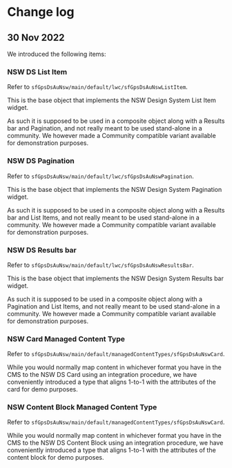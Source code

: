 # Change log

## 30 Nov 2022

We introduced the following items:

### NSW DS List Item

Refer to `sfGpsDsAuNsw/main/default/lwc/sfGpsDsAuNswListItem`. 

This is the base object that implements the NSW Design System List Item widget.

As such it is supposed to be used in a composite object along with a Results bar and Pagination, and not really meant to be used stand-alone in a community. We however made a Community compatible variant available for demonstration purposes.

### NSW DS Pagination

Refer to `sfGpsDsAuNsw/main/default/lwc/sfGpsDsAuNswPagination`. 

This is the base object that implements the NSW Design System Pagination widget.

As such it is supposed to be used in a composite object along with a Results bar and List Items, and not really meant to be used stand-alone in a community. We however made a Community compatible variant available for demonstration purposes.

### NSW DS Results bar

Refer to `sfGpsDsAuNsw/main/default/lwc/sfGpsDsAuNswResultsBar`. 

This is the base object that implements the NSW Design System Results bar widget.

As such it is supposed to be used in a composite object along with a Pagination and List Items, and not really meant to be used stand-alone in a community. We however made a Community compatible variant available for demonstration purposes.

### NSW Card Managed Content Type

Refer to `sfGpsDsAuNsw/main/default/managedContentTypes/sfGpsDsAuNswCard`. 

While you would normally map content in whichever format you have in the CMS to the NSW DS Card using an integration procedure, we have conveniently introduced a type that aligns 1-to-1 with the attributes of the card for demo purposes.

### NSW Content Block Managed Content Type

Refer to `sfGpsDsAuNsw/main/default/managedContentTypes/sfGpsDsAuNswCard`. 

While you would normally map content in whichever format you have in the CMS to the NSW DS Content Block using an integration procedure, we have conveniently introduced a type that aligns 1-to-1 with the attributes of the content block for demo purposes.